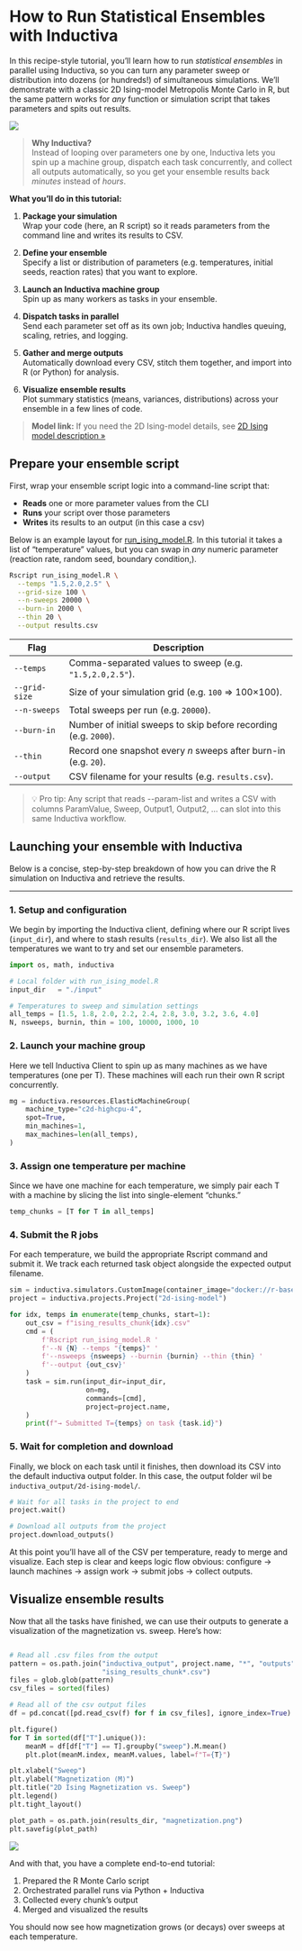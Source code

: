 # How to Run Statistical Ensembles with Inductiva

In this recipe-style tutorial, you’ll learn how to run *statistical ensembles* in parallel using Inductiva, so you can turn any parameter sweep or distribution into dozens (or hundreds!) of simultaneous simulations. We’ll demonstrate with a classic 2D Ising-model Metropolis Monte Carlo in R, but the same pattern works for *any* function or simulation script that takes parameters and spits out results.

<img src=_static/animation.gif></img>

> **Why Inductiva?**  
> Instead of looping over parameters one by one, Inductiva lets you spin up a machine group, dispatch each task concurrently, and collect all outputs automatically, so you get your ensemble results back *minutes* instead of *hours*.

**What you’ll do in this tutorial:**

1. **Package your simulation**  
   Wrap your code (here, an R script) so it reads parameters from the command line and writes its results to CSV.

2. **Define your ensemble**  
   Specify a list or distribution of parameters (e.g. temperatures, initial seeds, reaction rates) that you want to explore.

3. **Launch an Inductiva machine group**  
   Spin up as many workers as tasks in your ensemble.

4. **Dispatch tasks in parallel**  
   Send each parameter set off as its own job; Inductiva handles queuing, scaling, retries, and logging.

5. **Gather and merge outputs**  
   Automatically download every CSV, stitch them together, and import into R (or Python) for analysis.

6. **Visualize ensemble results**  
   Plot summary statistics (means, variances, distributions) across your ensemble in a few lines of code.


> **Model link:** If you need the 2D Ising-model details, see [2D Ising model description »](https://en.wikipedia.org/wiki/Ising_model)  


## Prepare your ensemble script

First, wrap your ensemble script logic into a command-line script that:

- **Reads** one or more parameter values from the CLI  
- **Runs** your script over those parameters  
- **Writes** its results to an output (in this case a csv)

Below is an example layout for [run_ising_model.R](bring-your-own-software/_static/run_ising_model.R). In this tutorial it takes a list of “temperature” values, but you can swap in *any* numeric parameter (reaction rate, random seed, boundary condition,).

```bash
Rscript run_ising_model.R \
  --temps "1.5,2.0,2.5" \
  --grid-size 100 \
  --n-sweeps 20000 \
  --burn-in 2000 \
  --thin 20 \
  --output results.csv
```

| Flag           | Description                                                      |
| -------------- | ---------------------------------------------------------------- |
| `--temps`      | Comma-separated values to sweep (e.g. `"1.5,2.0,2.5"`).          |
| `--grid-size`  | Size of your simulation grid (e.g. `100` ⇒ 100×100).             |
| `--n-sweeps`   | Total sweeps per run (e.g. `20000`).                             |
| `--burn-in`    | Number of initial sweeps to skip before recording (e.g. `2000`). |
| `--thin`       | Record one snapshot every *n* sweeps after burn-in (e.g. `20`).  |
| `--output`     | CSV filename for your results (e.g. `results.csv`).              |


>💡 Pro tip: Any script that reads --param-list and writes a CSV with columns ParamValue, Sweep, Output1, Output2, … can slot into this same Inductiva workflow.

## Launching your ensemble with Inductiva

Below is a concise, step-by-step breakdown of how you can drive the R simulation on Inductiva and retrieve the results.

---

### 1. Setup and configuration

We begin by importing the Inductiva client, defining where our R script lives (`input_dir`), and where to stash results (`results_dir`). We also list all the temperatures we want to try and set our ensemble parameters.

```python
import os, math, inductiva

# Local folder with run_ising_model.R
input_dir   = "./input"

# Temperatures to sweep and simulation settings
all_temps = [1.5, 1.8, 2.0, 2.2, 2.4, 2.8, 3.0, 3.2, 3.6, 4.0]
N, nsweeps, burnin, thin = 100, 10000, 1000, 10
```

### 2. Launch your machine group

Here we tell Inductiva Client to spin up as many machines as we have temperatures (one per T). These machines will each run their own R script concurrently.

```python
mg = inductiva.resources.ElasticMachineGroup(
    machine_type="c2d-highcpu-4",
    spot=True,
    min_machines=1,
    max_machines=len(all_temps),
)
```

### 3. Assign one temperature per machine

Since we have one machine for each temperature, we simply pair each T with a machine by slicing the list into single-element “chunks.”

```python
temp_chunks = [T for T in all_temps]
```

### 4. Submit the R jobs

For each temperature, we build the appropriate Rscript command and submit it. We track each returned task object alongside the expected output filename.


```python
sim = inductiva.simulators.CustomImage(container_image="docker://r-base:latest")
project = inductiva.projects.Project("2d-ising-model")

for idx, temps in enumerate(temp_chunks, start=1):
    out_csv = f"ising_results_chunk{idx}.csv"
    cmd = (
        f'Rscript run_ising_model.R '
        f'--N {N} --temps "{temps}" '
        f'--nsweeps {nsweeps} --burnin {burnin} --thin {thin} '
        f'--output {out_csv}'
    )
    task = sim.run(input_dir=input_dir, 
                   on=mg, 
                   commands=[cmd],
                   project=project.name,
    )
    print(f"→ Submitted T={temps} on task {task.id}")
```

### 5. Wait for completion and download

Finally, we block on each task until it finishes, then download its CSV into the default inductiva output folder.
In this case, the output folder wil be `inductiva_output/2d-ising-model/`.


```python
# Wait for all tasks in the project to end
project.wait()

# Download all outputs from the project
project.download_outputs()
```

At this point you’ll have all of the CSV per temperature, ready to merge and visualize. Each step is clear and keeps logic flow obvious: configure → launch machines → assign work → submit jobs → collect outputs.


## Visualize ensemble results

Now that all the tasks have finished, we can use their outputs to generate a visualization of the magnetization vs. sweep. Here’s how:

```python

# Read all .csv files from the output
pattern = os.path.join("inductiva_output", project.name, "*", "outputs",
                       "ising_results_chunk*.csv")
files = glob.glob(pattern)
csv_files = sorted(files)

# Read all of the csv output files
df = pd.concat([pd.read_csv(f) for f in csv_files], ignore_index=True)

plt.figure()
for T in sorted(df["T"].unique()):
    meanM = df[df["T"] == T].groupby("sweep").M.mean()
    plt.plot(meanM.index, meanM.values, label=f"T={T}")

plt.xlabel("Sweep")
plt.ylabel("Magnetization ⟨M⟩")
plt.title("2D Ising Magnetization vs. Sweep")
plt.legend()
plt.tight_layout()

plot_path = os.path.join(results_dir, "magnetization.png")
plt.savefig(plot_path)
```


<img src=_static/magnetization.png></img>


And with that, you have a complete end-to-end tutorial:

1. Prepared the R Monte Carlo script
2. Orchestrated parallel runs via Python + Inductiva
3. Collected every chunk’s output
4. Merged and visualized the results

You should now see how magnetization grows (or decays) over sweeps at each temperature.
